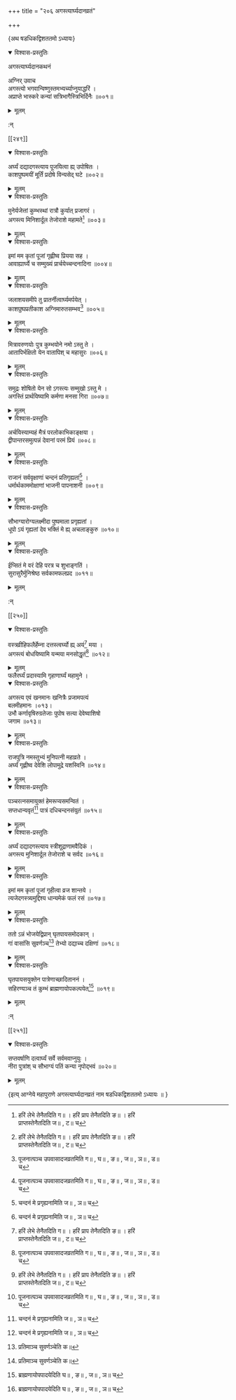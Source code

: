 +++
title = "२०६ अगस्त्यार्घ्यदानव्रतं"

+++

\{अथ षडधिकद्विशततमो ऽध्यायः\}


<details open><summary>विश्वास-प्रस्तुतिः</summary>

अगस्त्यार्घ्यदानकथनं  
    
अग्निर् उवाच  
अगस्त्यो भगवान्विष्णुस्तमभ्यर्च्याप्नुयाद्धरिं ।  
अप्राप्ते भास्करे कन्यां सत्रिभागैस्त्रिभिर्दिनैः ॥००१॥
</details>

<details><summary>मूलम्</summary>

अगस्त्यार्घ्यदानकथनं  
    
अग्निर् उवाच  
अगस्त्यो भगवान्विष्णुस्तमभ्यर्च्याप्नुयाद्धरिं ।  
अप्राप्ते भास्करे कन्यां सत्रिभागैस्त्रिभिर्दिनैः ॥००१॥
</details>  
    
:न्  
    
[^१]: हरिं लेभे तेनैतदिति ग॥ । हरिं प्राप तेनैतदिति ङ॥ । हरिं  
प्राप्तस्तेनैतदिति ज॥ , ट॥ च  
[^२]: पूजनात्पञ्च उपवासादजव्रतमिति ग॥ , घ॥ , ङ॥ , ज॥ , ञ॥ , ड॥  
च  

[[२४९]]
    

<details open><summary>विश्वास-प्रस्तुतिः</summary>

अर्घ्यं दद्यादगस्त्याय पूजयित्वा ह्य् उपोषितः ।  
काशपुष्पमयीं मूर्तिं प्रदोषे विन्यसेद् घटे   ॥००२॥
</details>

<details><summary>मूलम्</summary>

अर्घ्यं दद्यादगस्त्याय पूजयित्वा ह्य् उपोषितः ।  
काशपुष्पमयीं मूर्तिं प्रदोषे विन्यसेद् घटे   ॥००२॥
</details>  

<details open><summary>विश्वास-प्रस्तुतिः</summary>

मुनेर्यजेत्तां कुम्भस्थां रात्रौ कुर्यात् प्रजागरं   ।  
अगस्त्य मिनिशार्दूल तेजोराशे महामते[^१] ॥००३॥
</details>

<details><summary>मूलम्</summary>

मुनेर्यजेत्तां कुम्भस्थां रात्रौ कुर्यात् प्रजागरं   ।  
अगस्त्य मिनिशार्दूल तेजोराशे महामते[^१] ॥००३॥
</details>  

<details open><summary>विश्वास-प्रस्तुतिः</summary>

इमां मम कृतां पूजां गृह्णीष्व प्रियया सह   ।  
आवाह्यार्घ्ये च सम्मुख्यं प्रार्चयेच्चन्दनादिना ॥००४॥
</details>

<details><summary>मूलम्</summary>

इमां मम कृतां पूजां गृह्णीष्व प्रियया सह   ।  
आवाह्यार्घ्ये च सम्मुख्यं प्रार्चयेच्चन्दनादिना ॥००४॥
</details>  

<details open><summary>विश्वास-प्रस्तुतिः</summary>

जलाशयसमीपे तु प्रातर्नीत्वार्घ्यमर्पयेत् ।  
काशपुष्पप्रतीकाश अग्निमारुतसम्भव[^२] ॥००५॥
</details>

<details><summary>मूलम्</summary>

जलाशयसमीपे तु प्रातर्नीत्वार्घ्यमर्पयेत् ।  
काशपुष्पप्रतीकाश अग्निमारुतसम्भव[^२] ॥००५॥
</details>  

<details open><summary>विश्वास-प्रस्तुतिः</summary>

मित्रावरुणयोः पुत्र कुम्भयोने नमो ऽस्तु ते ।  
आतापिर्भक्षितो येन वातापिश् च महासुरः ॥००६॥
</details>

<details><summary>मूलम्</summary>

मित्रावरुणयोः पुत्र कुम्भयोने नमो ऽस्तु ते ।  
आतापिर्भक्षितो येन वातापिश् च महासुरः ॥००६॥
</details>  

<details open><summary>विश्वास-प्रस्तुतिः</summary>

समुद्रः शोषितो येन सो ऽगस्त्यः सम्मुखो ऽस्तु मे ।  
अगस्तिं प्रार्थयिष्यामि कर्मणा मनसा गिरा ॥००७॥
</details>

<details><summary>मूलम्</summary>

समुद्रः शोषितो येन सो ऽगस्त्यः सम्मुखो ऽस्तु मे ।  
अगस्तिं प्रार्थयिष्यामि कर्मणा मनसा गिरा ॥००७॥
</details>  

<details open><summary>विश्वास-प्रस्तुतिः</summary>

अर्चयिस्याम्यहं मैत्रं परलोकाभिकाङ्क्षया ।  
द्वीपान्तरसमुत्पन्नं देवानां परमं प्रियं   ॥००८॥
</details>

<details><summary>मूलम्</summary>

अर्चयिस्याम्यहं मैत्रं परलोकाभिकाङ्क्षया ।  
द्वीपान्तरसमुत्पन्नं देवानां परमं प्रियं   ॥००८॥
</details>  

<details open><summary>विश्वास-प्रस्तुतिः</summary>

राजानं सर्ववृक्षाणां चन्दनं प्रतिगृह्यतां[^३]   ।  
धर्मार्थकाममोक्षाणां भाजनी पापनाशनी   ॥००९॥
</details>

<details><summary>मूलम्</summary>

राजानं सर्ववृक्षाणां चन्दनं प्रतिगृह्यतां[^३]   ।  
धर्मार्थकाममोक्षाणां भाजनी पापनाशनी   ॥००९॥
</details>  

<details open><summary>विश्वास-प्रस्तुतिः</summary>

सौभाग्यारोग्यलक्ष्मीदा पुष्पमाला प्रगृह्यतां   ।  
धूपो ऽयं गृह्यतां देव भक्तिं मे ह्य् अचलाङ्कुरु   ॥०१०॥
</details>

<details><summary>मूलम्</summary>

सौभाग्यारोग्यलक्ष्मीदा पुष्पमाला प्रगृह्यतां   ।  
धूपो ऽयं गृह्यतां देव भक्तिं मे ह्य् अचलाङ्कुरु   ॥०१०॥
</details>  

<details open><summary>विश्वास-प्रस्तुतिः</summary>

ईप्सितं मे वरं देहि परत्र च शुभाङ्गतिं ।  
सुरासुरैर्मुनिश्रेष्ठ सर्वकामफलप्रद ॥०११॥
</details>

<details><summary>मूलम्</summary>

ईप्सितं मे वरं देहि परत्र च शुभाङ्गतिं ।  
सुरासुरैर्मुनिश्रेष्ठ सर्वकामफलप्रद ॥०११॥
</details>  
    
:न्  
    
[^१]: तेजोराशे महाद्युते इति ग॥ , घ॥ , छ॥ , ज॥ , झ॥ , ञ॥ , ट॥ च ।  
तेजोराशे जगत्पते इति ङ॥  
    
[^२]: वह्निमारुतसम्भवेति झ॥  
    
[^३]: चन्दनं मे प्रगृह्यनामिति ज॥ , ञ॥ च  

[[२५०]]
    

<details open><summary>विश्वास-प्रस्तुतिः</summary>

वस्त्रव्रीहिफलैर्हेम्ना दत्तस्त्वर्घ्यो ह्य् अयं[^१] मया ।  
अगस्त्यं बोधयिष्यामि यन्मया मनसोद्धृतं[^२]   ॥०१२॥
</details>

<details><summary>मूलम्</summary>

वस्त्रव्रीहिफलैर्हेम्ना दत्तस्त्वर्घ्यो ह्य् अयं[^१] मया ।  
अगस्त्यं बोधयिष्यामि यन्मया मनसोद्धृतं[^२]   ॥०१२॥
</details>  
फलैरर्घ्यं प्रदास्यामि गृहाणार्घ्यं महामुने   ।  

<details open><summary>विश्वास-प्रस्तुतिः</summary>

अगस्त्य एवं खनमानः खनित्रैः प्रजामपत्यं  
बलमीहमानः ।०१३।  
उभौ कर्णावृषिरुग्रतेजाः पुपोष सत्या देवेष्वाशिषो  
जगाम ॥०१३॥
</details>

<details><summary>मूलम्</summary>

अगस्त्य एवं खनमानः खनित्रैः प्रजामपत्यं  
बलमीहमानः ।०१३।  
उभौ कर्णावृषिरुग्रतेजाः पुपोष सत्या देवेष्वाशिषो  
जगाम ॥०१३॥
</details>  

<details open><summary>विश्वास-प्रस्तुतिः</summary>

राजपुत्रि नमस्तुभ्यं मुनिपत्नी महाव्रते ।  
अर्घ्यं गृह्णीष्व देवेशि लोपामुद्रे यशस्विनि ॥०१४॥
</details>

<details><summary>मूलम्</summary>

राजपुत्रि नमस्तुभ्यं मुनिपत्नी महाव्रते ।  
अर्घ्यं गृह्णीष्व देवेशि लोपामुद्रे यशस्विनि ॥०१४॥
</details>  

<details open><summary>विश्वास-प्रस्तुतिः</summary>

पञ्चरत्नसमायुक्तं हेमरूप्यसमन्वितं ।  
सप्तधान्यवृतं[^३] पात्रं दधिचन्दनसंयुतं   ॥०१५॥
</details>

<details><summary>मूलम्</summary>

पञ्चरत्नसमायुक्तं हेमरूप्यसमन्वितं ।  
सप्तधान्यवृतं[^३] पात्रं दधिचन्दनसंयुतं   ॥०१५॥
</details>  

<details open><summary>विश्वास-प्रस्तुतिः</summary>

अर्घ्यं दद्यादगस्त्याय स्त्रीशूद्राणामवैदिकं   ।  
अगस्त्य मुनिशार्दूल तेजोराशे च सर्वद ॥०१६॥
</details>

<details><summary>मूलम्</summary>

अर्घ्यं दद्यादगस्त्याय स्त्रीशूद्राणामवैदिकं   ।  
अगस्त्य मुनिशार्दूल तेजोराशे च सर्वद ॥०१६॥
</details>  

<details open><summary>विश्वास-प्रस्तुतिः</summary>

इमां मम कृतां पूजां गृहीत्वा व्रज शान्तये   ।  
त्यजेदगस्त्र्यमुद्दिश्य धान्यमेकं फलं रसं ॥०१७॥
</details>

<details><summary>मूलम्</summary>

इमां मम कृतां पूजां गृहीत्वा व्रज शान्तये   ।  
त्यजेदगस्त्र्यमुद्दिश्य धान्यमेकं फलं रसं ॥०१७॥
</details>  

<details open><summary>विश्वास-प्रस्तुतिः</summary>

ततो ऽन्नं भोजयेद्विप्रान् घृतपायसमोदकान् ।  
गां वासांसि सुवर्णञ्च[^४] तेभ्यो दद्याच्च दक्षिणां   ॥०१८॥
</details>

<details><summary>मूलम्</summary>

ततो ऽन्नं भोजयेद्विप्रान् घृतपायसमोदकान् ।  
गां वासांसि सुवर्णञ्च[^४] तेभ्यो दद्याच्च दक्षिणां   ॥०१८॥
</details>  

<details open><summary>विश्वास-प्रस्तुतिः</summary>

घृतपायसयुक्तेन पात्रेणाच्छादिताननं ।  
सहिरण्यञ्च तं कुम्भं ब्राह्मणायोपकल्पयेत्[^५]   ॥०१९॥
</details>

<details><summary>मूलम्</summary>

घृतपायसयुक्तेन पात्रेणाच्छादिताननं ।  
सहिरण्यञ्च तं कुम्भं ब्राह्मणायोपकल्पयेत्[^५]   ॥०१९॥
</details>  
    
:न्  
    
[^१]: दत्तस्त्वर्घ्यो ऽक्षय इति ङ॥  
    
[^२]: मनसेप्सितमिति ग॥ , घ॥ , झ॥ च । मनसेहितमिति ङ॥  
    
[^३]: सप्तधान्ययुतमिति ज॥  
    
[^४]: प्रतिमाञ्च सुवर्णञ्चेति क॥  
    
[^५]: ब्राह्मणायोपपादयेदिति घ॥ , ङ॥ , ज॥ , ञ॥ च  

[[२५१]]
    

<details open><summary>विश्वास-प्रस्तुतिः</summary>

सप्तवर्षाणि दत्वार्घ्यं सर्वे सर्वमवाप्नुयुः   ।  
नीरा पुत्रांश् च सौभाग्यं पतिं कन्या नृपोद्भवं   ॥०२०॥
</details>

<details><summary>मूलम्</summary>

सप्तवर्षाणि दत्वार्घ्यं सर्वे सर्वमवाप्नुयुः   ।  
नीरा पुत्रांश् च सौभाग्यं पतिं कन्या नृपोद्भवं   ॥०२०॥
</details>  
    
\{इत्य् आग्नेये महापुराणे अगस्त्यार्घ्यदानव्रतं नाम षडधिकद्विशततमो ऽध्यायः ॥  }
    